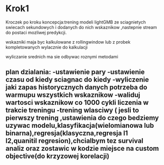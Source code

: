 # Krok1
Kroczek po kroku
koncepcja:trening modeli lightGMB ze sciagnietych swiecach sekundowych i dodanych do nich wskaznikow ,nastepnie stream do postaci mozliwej predykcji.

wskazniki maja byc kalkulowane z rollingwindow lub z probek kompletowanych wylacznie do kalkulacji

wyliczanie srednich ma sie odbywac roznymi metodami

plan dzialania:
-ustawienie pary
-ustawienie czasu od kiedy sciagnac do kiedy
-wyliczenie jaki zapas historycznych danych potrzeba do warmupu wszystkich wskaznikow
-waliduj wartosci wskaznikow co 1000 cykli liczenia w trakcie treningu
-trening wlasciwy ( jesli to pierwszy trening ,ustawienia do czego bedziemy uzywac modelu,klasyfikacja(wielomianowa lub binarna),regresja(klasyczna,regresja l1 l2,quanitil regresion),chcialbym tez survival analiz oraz zostawic w kodzie miejsce na custom objective(do krzyzowej korelacji)
-



